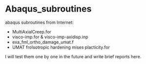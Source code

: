 # Abaqus_subroutines
abaqus subroutines from Internet:
- MultiAxialCreep.for
- visco-imp.for & visco-imp-axidisp.inp
- exa_fml_ortho_damage_umat.f
- UMAT froIsotropic hardening mises placticity.for


I will test them one by one in the future and write brief reports here.
